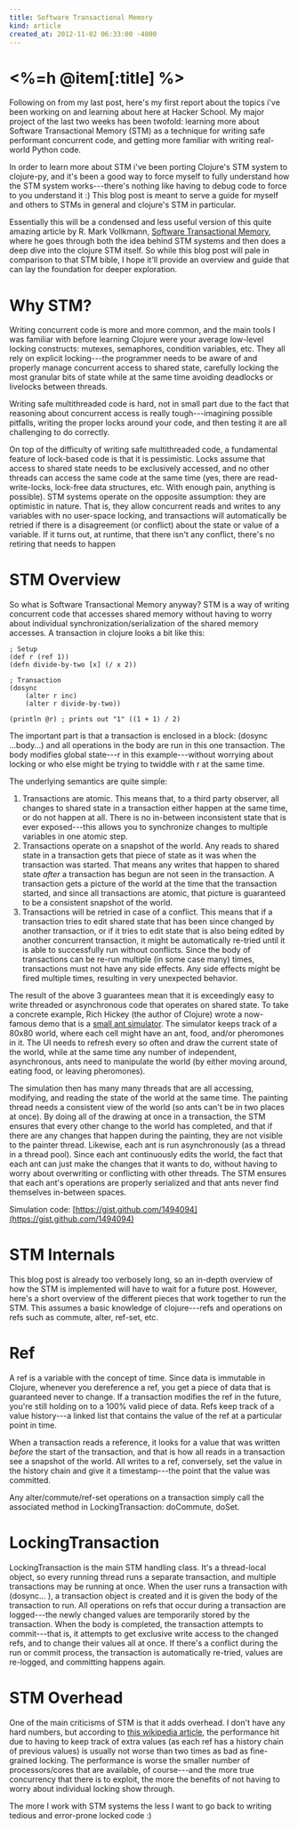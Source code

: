 ```yaml
---
title: Software Transactional Memory
kind: article
created_at: 2012-11-02 06:33:00 -4000
---
```

# <%=h @item[:title] %>

Following on from my last post, here's my first report about the topics i've been working on and learning about here at Hacker School. My major project of the last two weeks has been twofold: learning more about Software Transactional Memory (STM) as a technique for writing safe performant concurrent code, and getting more familiar with writing real-world Python code.

In order to learn more about STM i've been porting Clojure's STM system to clojure-py, and it's been a good way to force myself to fully understand how the STM system works---there's nothing like having to debug code to force to you understand it :) This blog post is meant to serve a guide for myself and others to STMs in general and clojure's STM in particular.

Essentially this will be a condensed and less useful version of this quite amazing article by R. Mark Vollkmann, [Software Transactional Memory](http://java.ociweb.com/mark/stm/article.html), where he goes through both the idea behind STM systems and then does a deep dive into the clojure STM itself. So while this blog post will pale in comparison to that STM bible, I hope it'll provide an overview and guide that can lay the foundation for deeper exploration.

Why STM?
========

Writing concurrent code is more and more common, and the main tools I was familiar with before learning Clojure were your average low-level locking constructs: mutexes, semaphores, condition variables, etc. They all rely on explicit locking---the programmer needs to be aware of and properly manage concurrent access to shared state, carefully locking the most granular bits of state while at the same time avoiding deadlocks or livelocks between threads. 

Writing safe multithreaded code is hard, not in small part due to the fact that reasoning about concurrent access is really tough---imagining possible pitfalls, writing the proper locks around your code, and then testing it are all challenging to do correctly.

On top of the difficulty of writing safe multithreaded code, a fundamental feature of lock-based code is that it is pessimistic. Locks assume that access to shared state needs to be exclusively accessed, and no other threads can access the same code at the same time (yes, there are read-write-locks, lock-free data structures, etc. With enough pain, anything is possible). STM systems operate on the opposite assumption: they are optimistic in nature. That is, they allow concurrent reads and writes to any variables with no user-space locking, and transactions will automatically be retried if there is a disagreement (or conflict) about the state or value of a variable. If it turns out, at runtime, that there isn't any conflict, there's no retiring that needs to happen

STM Overview
===========

So what is Software Transactional Memory anyway? STM is a way of writing concurrent code that accesses shared memory without having to worry about individual synchronization/serialization of the shared memory accesses. A transaction in clojure looks a bit like this:

    ; Setup
    (def r (ref 1))
    (defn divide-by-two [x] (/ x 2))

    ; Transaction
    (dosync
        (alter r inc)
        (alter r divide-by-two))
    
    (println @r) ; prints out "1" ((1 + 1) / 2)

The important part is that a transaction is enclosed in a block: (dosync ...body...) and all operations in the body are run in this one transaction. The body modifies global state---r in this example---without worrying about locking or who else might be trying to twiddle with r at the same time. 

The underlying semantics are quite simple:

1. Transactions are atomic. This means that, to a third party observer, all changes to shared state in a transaction either happen at the same time, or do not happen at all. There is no in-between inconsistent state that is ever exposed---this allows you to synchronize changes to multiple variables in one atomic step.
2. Transactions operate on a snapshot of the world. Any reads to shared state in a transaction gets that piece of state as it was when the transaction was started. That means any writes that happen to shared state *after* a transaction has begun are not seen in the transaction. A transaction gets a picture of the world at the time that the transaction started, and since all transactions are atomic, that picture is guaranteed to be a consistent snapshot of the world.
3. Transactions will be retried in case of a conflict. This means that if a transaction tries to edit shared state that has been since changed by another transaction, or if it tries to edit state that is also being edited by another concurrent transaction, it might be automatically re-tried until it is able to successfully run without conflicts. Since the body of transactions can be re-run multiple (in some case many) times, transactions must not have any side effects. Any side effects might be fired multiple times, resulting in very unexpected behavior.

The result of the above 3 guarantees mean that it is exceedingly easy to write threaded or asynchronous code that operates on shared state. To take a concrete example, Rich Hickey (the author of Clojure) wrote a now-famous demo that is a [small ant simulator](http://blip.tv/clojure/clojure-concurrency-819147). The simulator keeps track of a 80x80 world, where each cell might have an ant, food, and/or pheromones in it. The UI needs to refresh every so often and draw the current state of the world, while at the same time any number of independent, asynchronous, ants need to manipulate the world (by either moving around, eating food, or leaving pheromones).

The simulation then has many many threads that are all accessing, modifying, and reading the state of the world at the same time. The painting thread needs a consistent view of the world (so ants can't be in two places at once). By doing all of the drawing at once in a transaction, the STM ensures that every other change to the world has completed, and that if there are any changes that happen during the painting, they are not visible to the painter thread. Likewise, each ant is run asynchronously (as a thread in a thread pool). Since each ant continuously edits the world, the fact that each ant can just make the changes that it wants to do, without having to worry about overwriting or conflicting with other threads. The STM ensures that each ant's operations are properly serialized and that ants never find themselves in-between spaces. 

Simulation code: [https://gist.github.com/1494094](https://gist.github.com/1494094)

STM Internals
==========

This blog post is already too verbosely long, so an in-depth overview of how the STM is implemented will have to wait for a future post. However, here's a short overview of the different pieces that work together to  run the STM. This assumes a basic knowledge of clojure---refs and operations on refs such as commute, alter, ref-set, etc.

Ref
=====

A ref is a variable with the concept of time. Since data is immutable in Clojure, whenever you dereference a ref, you get a piece of data that is guaranteed never to change. If a transaction modifies the ref in the future, you're still holding on to a 100% valid piece of data. Refs keep track of a value history---a linked list that contains the value of the ref at a particular point in time. 

When a transaction reads a reference, it looks for a value that was written *before* the start of the transaction, and that is how all reads in a transaction see a snapshot of the world. All writes to a ref, conversely, set the value in the history chain and give it a timestamp---the point that the value was committed. 

Any alter/commute/ref-set operations on a transaction simply call the associated method in LockingTransaction: doCommute, doSet. 

LockingTransaction
=================

LockingTransaction is the main STM handling class. It's a thread-local object, so every running thread runs a separate transaction, and multiple transactions may be running at once. When the user runs a transaction with (dosync... ), a transaction object is created and it is given the body of the transaction to run. All operations on refs that occur during a transaction are logged---the newly changed values are temporarily stored by the transaction. When the body is completed, the transaction attempts to commit---that is, it attempts to get exclusive write access to the changed refs, and to change their values all at once. If there's a conflict during the run or commit process, the transaction is automatically re-tried, values are re-logged, and committing happens again. 

STM Overhead
===========

One of the main criticisms of STM is that it adds overhead. I don't have any hard numbers, but according to [this wikipedia article](https://en.wikipedia.org/wiki/Software_transactional_memory), the performance hit due to having to keep track of extra values (as each ref has a history chain of previous values) is usually not worse than two times as bad as fine-grained locking. The performance is worse the smaller number of processors/cores that are available, of course---and the more true concurrency that there is to exploit, the more the benefits of not having to worry about individual locking show through.



The more I work with STM systems the less I want to go back to writing tedious and error-prone locked code :) 